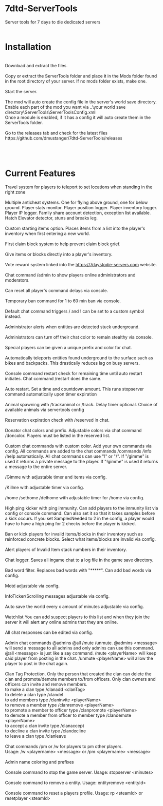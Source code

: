 # 7dtd-ServerTools
Server tools for 7 days to die dedicated servers<br>
<br>
# Installation
<br>
Download and extract the files.<br>
<br>
Copy or extract the ServerTools folder and place it in the Mods folder found in the root directory of your server. If no mods folder exists, make one.<br>
<br>
Start the server.<br>
<br>
The mod will auto create the config file in the server's world save directory.<br>
Enable each part of the mod you want via ..\your world save directory\ServerTools\ServerToolsConfig.xml<br>
Once a module is enabled, if it has a config it will auto create them in the ServerTools folder.<br>
<br>
Go to the releases tab and check for the latest files https://github.com/dmustanger/7dtd-ServerTools/releases <br>
<br>
<br>
<br>

# Current Features
Travel system for players to teleport to set locations when standing in the right zone<br>
<br>
Multiple anticheat systems. One for flying above ground, one for below ground. Player stats monitor. Player position logger. Player inventory logger. Player IP logger. Family share account detection, exception list available.<br>
Hatch Elevator detector, stuns and breaks leg.<br>
<br>
Custom starting items option. Places items from a list into the player's inventory when first entering a new world.<br>
<br>
First claim block system to help prevent claim block grief.<br>
<br>
Give items or blocks directly into a player's inventory.<br>
<br>
Vote reward system linked into the https://7daystodie-servers.com website.<br>
<br>
Chat command /admin to show players online administrators and moderators.<br>
<br>
Can reset all player's command delays via console.<br>
<br>
Temporary ban command for 1 to 60 min ban via console.<br>
<br>
Default chat command triggers / and ! can be set to a custom symbol instead.<br>
<br>
Administrator alerts when entities are detected stuck underground.<br>
<br>
Administrators can turn off their chat color to remain stealthy via console.<br>
<br>
Special players can be given a unique prefix and color for chat.<br>
<br>
Automatically teleports entities found underground to the surface such as bikes and backpacks. This drastically reduces lag on busy servers.<br>
<br>
Console command restart check for remaining time until auto restart initiates. Chat command /restart does the same.<br>
<br>
Auto restart. Set a time and countdown amount. This runs stopserver command automatically upon timer expiration<br>
<br>
Animal spawning with /trackanimal or /track. Delay timer optional. Choice of available animals via servertools config<br>
<br>
Reservation expiration check with /reserved in chat.<br>
<br>
Donator chat colors and prefix. Adjustable colors via chat command /doncolor. Players must be listed in the reserved list.<br>
<br>
Custom chat commands with custom color. Add your own commands via config. All commands are added to the chat commands /commands /info /help automatically. All chat commands can use "!" or "/". If "/gimme" is used it returns a private message to the player. If "!gimme" is used it returns a message to the entire server.<br>
<br>
/Gimme with adjustable timer and items via config.<br>
<br>
/Killme with adjustable timer via config.<br>
<br>
/home /sethome /delhome with adjustable timer for /home via config.<br>
<br>
High ping kicker with ping immunity. Can add players to the immunity list via config or console command. Can also set it so that it takes samples before a kick occurs. If you set SamplesNeeded to 2 in the config, a player would have to have a high ping for 2 checks before the player is kicked.<br>
<br>
Ban or kick players for invalid items/blocks in their inventory such as reinforced concrete blocks. Select what items/blocks are invalid via config.<br>
<br>
Alert players of Invalid Item stack numbers in their inventory.<br>
<br>
Chat logger. Saves all ingame chat to a log file in the game save directory.<br>
<br>
Bad word filter. Replaces bad words with "*****". Can add bad words via config.<br>
<br>
Motd adjustable via config.<br>
<br>
InfoTicker/Scrolling messages adjustable via config.<br>
<br>
Auto save the world every x amount of minutes adjustable via config.<br>
<br>
Watchlist You can add suspect players to this list and when they join the server it will alert any online admins that they are online.<br>
<br>
All chat responses can be edited via config.<br>
<br>
Admin chat commands @admins @all /mute /unmute. @admins \<message\> will send a message to all admins and only admins can use this command. @all \<message\> is just like a say command. /mute \<playerName\> will keep said player from posting in the chat. /unmute \<playerName\> will allow the player to post in the chat again.<br>
<br>
Clan Tag Protection. Only the person that created the clan can delete the clan and promote/demote members to/from officers. Only clan owners and officers can invite and remove members.<br>
to make a clan type /clanadd \<clanTag\><br>
to delete a clan type /clandel<br>
to add members type /claninvite \<playerName\><br>
to remove a member type /clanremove \<playerName\><br>
to promote a member to officer type /clanpromote \<playerName\><br>
to demote a member from officer to member type /clandemote \<playerName\><br>
to accept a clan invite type /clanaccept<br>
to decline a clan invite type /clandecline<br>
to leave a clan type /clanleave<br>
<br>
Chat commands /pm or /w for players to pm other players.<br>
Usage: /w \<playername\> \<message\> or /pm \<playername\> \<message\><br>
<br>
Admin name coloring and prefixes<br>
<br>
Console command to stop the game server. Usage: stopserver \<minutes\><br>
<br>
Console command to remove a entity. Usage: entityremove \<entityId\><br>
<br>
Console command to reset a players profile. Usage: rp \<steamId\> or resetplayer \<steamId\>
